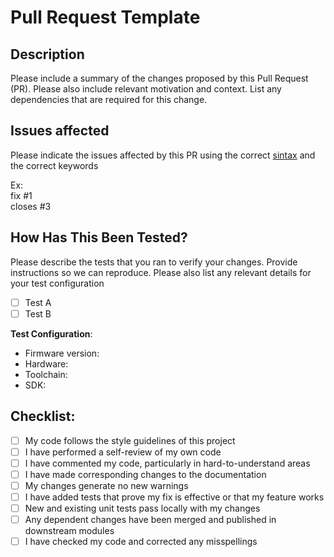 # Pull Request Template

## Description

Please include a summary of the changes proposed by this Pull Request (PR). Please also include relevant motivation and context. List any dependencies that are required for this change.


## Issues affected

Please indicate the issues affected by this PR using the correct [sintax]([https://link-url-here.org](https://docs.github.com/en/issues/tracking-your-work-with-issues/linking-a-pull-request-to-an-issue)) and the correct keywords

Ex:  
fix #1  
closes #3

## How Has This Been Tested?

Please describe the tests that you ran to verify your changes. Provide instructions so we can reproduce. Please also list any relevant details for your test configuration

- [ ] Test A
- [ ] Test B

**Test Configuration**:
* Firmware version:
* Hardware:
* Toolchain:
* SDK:

## Checklist:

- [ ] My code follows the style guidelines of this project
- [ ] I have performed a self-review of my own code
- [ ] I have commented my code, particularly in hard-to-understand areas
- [ ] I have made corresponding changes to the documentation
- [ ] My changes generate no new warnings
- [ ] I have added tests that prove my fix is effective or that my feature works
- [ ] New and existing unit tests pass locally with my changes
- [ ] Any dependent changes have been merged and published in downstream modules
- [ ] I have checked my code and corrected any misspellings
